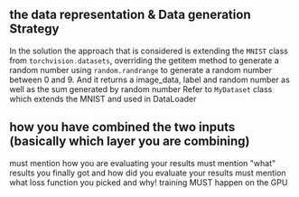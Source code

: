 ## the data representation & Data generation Strategy

In the solution the approach that is considered is extending the ```MNIST``` class from ```torchvision.datasets```, overriding the getitem method to generate a random number using ```random.randrange``` to generate a random number between 0 and 9. And it returns a image_data, label and random number as well as the sum generated by random number 
Refer to ```MyDataset``` class which extends the MNIST and used in DataLoader


## how you have combined the two inputs (basically which layer you are combining)

must mention how you are evaluating your results 
must mention "what" results you finally got and how did you evaluate your results
must mention what loss function you picked and why!
training MUST happen on the GPU
